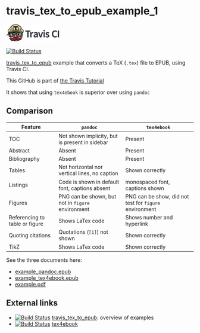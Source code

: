 # travis_tex_to_epub_example_1

[![Travis CI logo](TravisCI.png)](https://travis-ci.org)

[![Build Status](https://travis-ci.org/richelbilderbeek/travis_tex_to_epub_example_1.svg?branch=master)](https://travis-ci.org/richelbilderbeek/travis_tex_to_epub_example_1)

[travis_tex_to_epub](https://github.com/richelbilderbeek/travis_tex_to_epub) example that converts a TeX (`.tex`) file to EPUB, using Travis CI.

This GitHub is part of [the Travis Tutorial](https://github.com/richelbilderbeek/travis_tutorial)

It shows that using `tex4ebook` is superior over using `pandoc`

## Comparison

Feature|`pandoc`|`tex4ebook`
---|---|---
TOC|Not shown implicity, but is present in sidebar|Present
Abstract|Absent|Present
Bibliography|Absent|Present
Tables|Not horizontal nor vertical lines, no caption|Shown correctly
Listings|Code is shown in default font, captions absent|monospaced font, captions shown
Figures|PNG can be shown, but not in `figure` environment|PNG can be show, did not test for `figure` environment
Referencing to table or figure|Shows LaTex code|Shows number and hyperlink
Quoting citations|Quotations (`[1]`) not shown|Shown correctly
TikZ|Shows LaTex code|Shown correctly

See the three documents here:

 * [example_pandoc.epub](example_pandoc.epub)
 * [example_tex4ebook.epub](example_tex4ebook.epub)
 * [example.pdf](example.pdf)

## External links

 * [![Build Status](https://travis-ci.org/richelbilderbeek/travis_tex_to_epub.svg?branch=master)](https://travis-ci.org/richelbilderbeek/travis_tex_to_epub) [travis_tex_to_epub](https://github.com/richelbilderbeek/travis_tex_to_epub): overview of examples
 * [![Build Status](https://travis-ci.org/michal-h21/tex4ebook.svg?branch=master)](https://travis-ci.org/michal-h21/tex4ebook) [tex4ebook](https://github.com/michal-h21/tex4ebook)